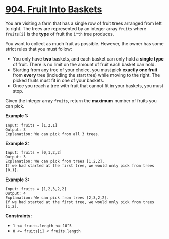 # [904. Fruit Into Baskets](https://leetcode.com/problems/fruit-into-baskets/description/)

You are visiting a farm that has a single row of fruit trees arranged from left to right. The trees are represented by an integer array `fruits` where `fruits[i]` is the **type**  of fruit the `i^th` tree produces.

You want to collect as much fruit as possible. However, the owner has some strict rules that you must follow:

- You only have **two**  baskets, and each basket can only hold a **single type**  of fruit. There is no limit on the amount of fruit each basket can hold.
- Starting from any tree of your choice, you must pick **exactly one fruit**  from **every**  tree (including the start tree) while moving to the right. The picked fruits must fit in one of your baskets.
- Once you reach a tree with fruit that cannot fit in your baskets, you must stop.

Given the integer array `fruits`, return the **maximum**  number of fruits you can pick.

**Example 1:** 

```
Input: fruits = [1,2,1]
Output: 3
Explanation: We can pick from all 3 trees.
```

**Example 2:** 

```
Input: fruits = [0,1,2,2]
Output: 3
Explanation: We can pick from trees [1,2,2].
If we had started at the first tree, we would only pick from trees [0,1].
```

**Example 3:** 

```
Input: fruits = [1,2,3,2,2]
Output: 4
Explanation: We can pick from trees [2,3,2,2].
If we had started at the first tree, we would only pick from trees [1,2].
```

**Constraints:** 

- `1 <= fruits.length <= 10^5`
- `0 <= fruits[i] < fruits.length`